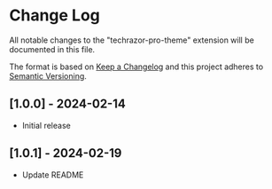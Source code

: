 # Change Log

All notable changes to the "techrazor-pro-theme" extension will be documented in this file.

The format is based on [Keep a Changelog](https://keepachangelog.com/en/1.1.0/)
and this project adheres to [Semantic Versioning](https://semver.org/spec/v2.0.0.html).

## [1.0.0] - 2024-02-14

- Initial release

## [1.0.1] - 2024-02-19

- Update README
